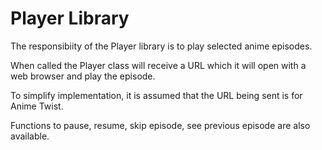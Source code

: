 # Player Library

The responsibiity of the Player library is to play
selected anime episodes.

When called the Player class will receive a URL which
it will open with a web browser and play the episode.

To simplify implementation, it is assumed that the URL
being sent is for Anime Twist.

Functions to pause, resume, skip episode, see previous 
episode are also available.